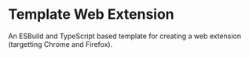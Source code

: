 # Template Web Extension

An ESBuild and TypeScript based template for creating a web extension (targetting Chrome and Firefox).
